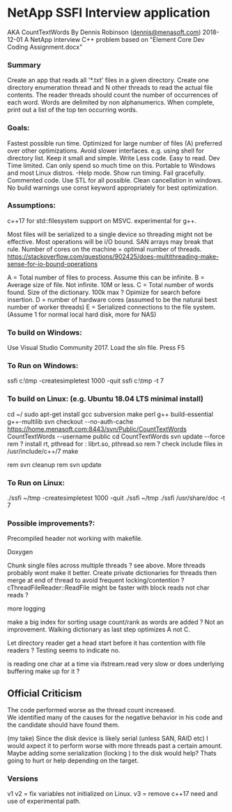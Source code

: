 # NetApp SSFI Interview application
AKA CountTextWords
By Dennis Robinson (dennis@menasoft.com)
2018-12-01
A NetApp interview C++ problem based on "Element Core Dev Coding Assignment.docx"

### Summary
Create an app that reads all '*.txt' files in a given directory.
Create one directory enumeration thread and N other threads to read the actual file contents.
The reader threads should count the number of occurrences of each word. Words are delimited by non alphanumerics.
When complete, print out a list of the top ten occurring words.

### Goals:

Fastest possible run time. Optimized for large number of files (A) preferred over other optimizations.
Avoid slower interfaces. e.g. using shell for directory list.
Keep it small and simple. Write Less code. Easy to read.
Dev Time limited. Can only spend so much time on this.
Portable to Windows and most Linux distros.
-Help mode.
Show run timing.
Fail gracefully.
Commented code.
Use STL for all possible.
Clean cancellation in windows.
No build warnings
use const keyword appropriately for best optimization.

### Assumptions:

c++17 for std::filesystem support on MSVC. experimental for g++.

Most files will be serialized to a single device so threading might not be effective. 
Most operations will be i/O bound. SAN arrays may break that rule.
Number of cores on the machine = optimal number of threads.
https://stackoverflow.com/questions/902425/does-multithreading-make-sense-for-io-bound-operations

A = Total number of files to process. Assume this can be infinite.
B = Average size of file. Not infinite. 10M or less.
C = Total number of words found. Size of the dictionary. 100k max ? Opimize for search before insertion.
D = number of hardware cores (assumed to be the natural best number of worker threads)
E = Serialized connections to the file system. (Assume 1 for normal local hard disk, more for NAS)

### To build on Windows: 

Use Visual Studio Community 2017.
Load the sln file.
Press F5

### To Run on Windows: 

ssfi c:\tmp -createsimpletest 1000 -quit
ssfi c:\tmp -t 7

### To build on Linux: (e.g. Ubuntu 18.04 LTS minimal install) 

cd ~/
sudo apt-get install gcc subversion make perl g++ build-essential g++-multilib
svn checkout --no-auth-cache https://home.menasoft.com:8443/svn/Public/CountTextWords CountTextWords --username public
cd CountTextWords
svn update --force 
rem ? install rt, pthread for : librt.so, pthread.so 
rem ? check include files in /usr/include/c++/7
make
 
rem svn cleanup
rem svn update

### To Run on Linux: 
./ssfi ~/tmp -createsimpletest 1000 -quit
./ssfi ~/tmp
./ssfi /usr/share/doc -t 7

### Possible improvements?: 

Precompiled header not working with makefile.

Doxygen

Chunk single files across multiple threads ? see above. More threads probably wont make it better.
Create private dictionaries for threads then merge at end of thread to avoid frequent locking/contention ?
cThreadFileReader::ReadFile might be faster with block reads not char reads ?

more logging

make a big index for sorting usage count/rank as words are added ? Not an improvement. Walking dictionary as last step optimizes A not C.

Let directory reader get a head start before it has contention with file readers ? Testing seems to indicate no.

is reading one char at a time via ifstream.read very slow or does underlying buffering make up for it ?

## Official Criticism

The code performed worse as the thread count increased.  
We identified many of the causes for the negative behavior in his code and the candidate should have found them.

(my take)
Since the disk device is likely serial (unless SAN, RAID etc) I would axpect it to perform worse with more threads past a certain amount. Maybe adding some serialization (locking ) to the disk would help? Thats going to hurt or help depending on the target.

### Versions 

v1
v2 = fix variables not initialized on Linux.
v3 = remove c++17 need and use of experimental path.
